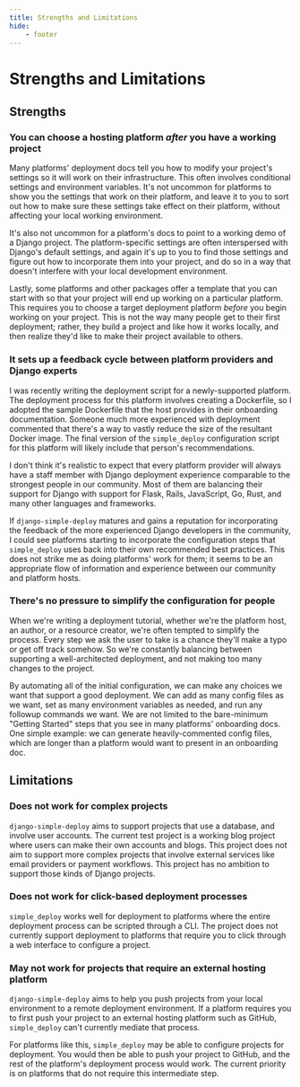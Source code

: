 ```yaml
---
title: Strengths and Limitations
hide:
    - footer
---
```


# Strengths and Limitations

## Strengths

### You can choose a hosting platform *after* you have a working project

Many platforms' deployment docs tell you how to modify your project's settings so it will work on their infrastructure. This often involves conditional settings and environment variables. It's not uncommon for platforms to show you the settings that work on their platform, and leave it to you to sort out how to make sure these settings take effect on their platform, without affecting your local working environment.

It's also not uncommon for a platform's docs to point to a working demo of a Django project. The platform-specific settings are often interspersed with Django's default settings, and again it's up to you to find those settings and figure out how to incorporate them into your project, and do so in a way that doesn't interfere with your local development environment.

Lastly, some platforms and other packages offer a template that you can start with so that your project will end up working on a particular platform. This requires you to choose a target deployment platform *before* you begin working on your project. This is not the way many people get to their first deployment; rather, they build a project and like how it works locally, and then realize they'd like to make their project available to others.

### It sets up a feedback cycle between platform providers and Django experts

I was recently writing the deployment script for a newly-supported platform. The deployment process for this platform involves creating a Dockerfile, so I adopted the sample Dockerfile that the host provides in their onboarding documentation. Someone much more experienced with deployment commented that there's a way to vastly reduce the size of the resultant Docker image. The final version of the `simple_deploy` configuration script for this platform will likely include that person's recommendations.

I don't think it's realistic to expect that every platform provider will always have a staff member with Django deployment experience comparable to the strongest people in our community. Most of them are balancing their support for Django with support for Flask, Rails, JavaScript, Go, Rust, and many other languages and frameworks.

If `django-simple-deploy` matures and gains a reputation for incorporating the feedback of the more experienced Django developers in the community, I could see platforms starting to incorporate the configuration steps that `simple_deploy` uses back into their own recommended best practices. This does not strike me as doing platforms' work for them; it seems to be an appropriate flow of information and experience between our community and platform hosts.

### There's no pressure to simplify the configuration for people

When we're writing a deployment tutorial, whether we're the platform host, an author, or a resource creator, we're often tempted to simplify the process. Every step we ask the user to take is a chance they'll make a typo or get off track somehow. So we're constantly balancing between supporting a well-architected deployment, and not making too many changes to the project.

By automating all of the initial configuration, we can make any choices we want that support a good deployment. We can add as many config files as we want, set as many environment variables as needed, and run any followup commands we want. We are not limited to the bare-minimum "Getting Started" steps that you see in many platforms' onboarding docs. One simple example: we can generate heavily-commented config files, which are longer than a platform would want to present in an onboarding doc.

## Limitations

### Does not work for complex projects

`django-simple-deploy` aims to support projects that use a database, and involve user accounts. The current test project is a working blog project where users can make their own accounts and blogs. This project does not aim to support more complex projects that involve external services like email providers or payment workflows. This project has no ambition to support those kinds of Django projects.

### Does not work for click-based deployment processes

`simple_deploy` works well for deployment to platforms where the entire deployment process can be scripted through a CLI. The project does not currently support deployment to platforms that require you to click through a web interface to configure a project.

### May not work for projects that require an external hosting platform

`django-simple-deploy` aims to help you push projects from your local environment to a remote deployment environment. If a platform requires you to first push your project to an external hosting platform such as GitHub, `simple_deploy` can't currently mediate that process.

For platforms like this, `simple_deploy` may be able to configure projects for deployment. You would then be able to push your project to GitHub, and the rest of the platform's deployment process would work. The current priority is on platforms that do not require this intermediate step.














